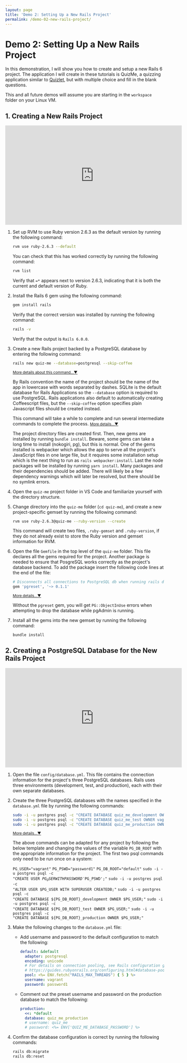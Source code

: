 ```yaml
---
layout: page
title: 'Demo 2: Setting Up a New Rails Project'
permalink: /demo-02-new-rails-project/
---
```


# Demo 2: Setting Up a New Rails Project

In this demonstration, I will show you how to create and setup a new Rails 6 project. The application I will create in these tutorials is QuizMe, a quizzing application similar to [Quizlet](https://quizlet.com/), but with multiple choice and fill in the blank questions.

This and all future demos will assume you are starting in the `workspace` folder on your Linux VM.

## 1. Creating a New Rails Project

<div class="video-container">
<iframe width="560" height="315" src="https://www.youtube.com/embed/vIMQ2FpUJV0" frameborder="0" allow="accelerometer; autoplay; encrypted-media; gyroscope; picture-in-picture" allowfullscreen></iframe>
</div>

1. Set up RVM to use Ruby version 2.6.3 as the default version by running the following command:

    ```bash
    rvm use ruby-2.6.3 --default
    ```

    You can check that this has worked correctly by running the following command:
  
    ```bash
    rvm list
    ```
  
    Verify that `=*` appears next to version 2.6.3, indicating that it is both the current and default version of Ruby.

1. Install the Rails 6 gem using the following command:

    ```bash
    gem install rails
    ```

    Verify that the correct version was installed by running the following command:

    ```bash
    rails -v
    ```

    Verify that the output is `Rails 6.0.0`.

1. Create a new Rails project backed by a PostgreSQL database by entering the following command:

    ```bash
    rails new quiz-me --database=postgresql --skip-coffee
    ```

    <span class="ml-2 text-nowrap"><small><a class="text-muted" data-toggle="collapse" href="#moreDetails1-3a" role="button" aria-expanded="false" aria-controls="moreDetails1-3a">More details about this command...▼</a></small></span>

    <div class="collapse" id="moreDetails1-3a">
    <p class="text-muted mr-3 ml-3">
    By Rails convention the name of the project should be the name of the app in lowercase with words separated by dashes. SQLite is the default database for Rails Applications so the <code>--database</code> option is required to use PostgreSQL. Rails applications also default to automatically creating Coffeescript files, but the <code>--skip-coffee</code> option specifies plain Javascript files should be created instead.
    </p>
    </div>

    This command will take a while to complete and run several intermediate commands to complete the process.
    <span class="ml-2 text-nowrap"><small><a class="text-muted" data-toggle="collapse" href="#moreDetails1-3b" role="button" aria-expanded="false" aria-controls="moreDetails1-3b">More details...▼</a></small></span>

    <div class="collapse" id="moreDetails1-3b">
    <p class="text-muted mr-3 ml-3">
    The project directory files are created first. Then, new gems are installed by running <code>bundle install</code>. Beware, some gems can take a long time to install (nokogiri, pg), but this is normal. One of the gems installed is webpacker which allows the app to serve all the project's JavaScript files in one large file, but it requires some installation setup which is the next thing to run as <code>rails webpacker:install</code>. Last the node packages will be installed by running <code>yarn install</code>. Many packages and their dependencies should be added. There will likely be a few dependency warnings which will later be resolved, but there should be no symlink errors.
    </p>
    </div>

1. Open the `quiz-me` project folder in VS Code and familiarize yourself with the directory structure.

1. Change directory into the `quiz-me` folder (`cd quiz-me`), and create a new project-specific gemset by running the following command:

    ```bash
    rvm use ruby-2.6.3@quiz-me --ruby-version --create
    ```

    This command will create two files, `.ruby-gemset` and `.ruby-version`, if they do not already exist to store the Ruby version and gemset information for RVM.

1. Open the file `Gemfile` in the top level of the `quiz-me` folder. This file declares all the gems required for the project. Another package is needed to ensure that PosgreSQL works correctly as the project's database backend. To add the package insert the following code lines at the end of the file:

    ```ruby
    # Disconnects all connections to PostgreSQL db when running rails db:reset
    gem 'pgreset', '~> 0.1.1'
    ```

    <span class="ml-2 text-nowrap"><small><a class="text-muted" data-toggle="collapse" href="#moreDetails1-6" role="button" aria-expanded="false" aria-controls="moreDetails1-6">More details...▼</a></small></span>

    <div class="collapse" id="moreDetails1-6">
    <p class="text-muted mr-3 ml-3">
    Without the <code>pgreset</code> gem, you will get <code>PG::ObjectInUse</code> errors when attempting to drop the database while pgAdmin is running.
    </p>
    </div>

1. Install all the gems into the new gemset by running the following command:

    ```bash
    bundle install
    ```

## 2. Creating a PostgreSQL Database for the New Rails Project

<div class="video-container">
<iframe width="560" height="315" src="https://www.youtube.com/embed/JKc52mCNok8" frameborder="0" allow="accelerometer; autoplay; encrypted-media; gyroscope; picture-in-picture" allowfullscreen></iframe>
</div>

1. Open the file `config/database.yml`. This file contains the connection information for the project's three PostgreSQL databases. Rails uses three environments (development, test, and production), each with their own separate databases.

1. Create the three PostgreSQL databases with the names specified in the `database.yml` file by running the following commands:

    ```bash
    sudo -i -u postgres psql -c "CREATE DATABASE quiz_me_development OWNER vagrant;"
    sudo -i -u postgres psql -c "CREATE DATABASE quiz_me_test OWNER vagrant;"
    sudo -i -u postgres psql -c "CREATE DATABASE quiz_me_production OWNER vagrant;"
    ```

    <span class="ml-2 text-nowrap"><small><a class="text-muted" data-toggle="collapse" href="#moreDetails2-2" role="button" aria-expanded="false" aria-controls="moreDetails2-2">More details...▼</a></small></span>

    <div class="collapse" id="moreDetails2-2">
    <p class="text-muted mr-3 ml-3">
    The above commands can be adapted for any project by following the below template and changing the values of the variable <code>PG_DB_ROOT</code> with the appropriate information for the project. The first two psql commands only need to be run once on a system:

    <code class="d-block pl-3 pr-3 bg-light">PG_USER="vagrant"</code>
    <code class="d-block pl-3 pr-3 bg-light">PG_PSWD="password1"</code>
    <code class="d-block pl-3 pr-3 bg-light">PG_DB_ROOT="default"</code>
    <code class="d-block pl-3 pr-3 bg-light">sudo -i -u postgres psql -c "CREATE USER $PG_USER WITH PASSWORD '$PG_PSWD';"</code>
    <code class="d-block pl-3 pr-3 bg-light">sudo -i -u postgres psql -c "ALTER USER $PG_USER WITH SUPERUSER CREATEDB;"</code>
    <code class="d-block pl-3 pr-3 bg-light">sudo -i -u postgres psql -c "CREATE DATABASE ${PG_DB_ROOT}_development OWNER $PG_USER;"</code>
    <code class="d-block pl-3 pr-3 bg-light">sudo -i -u postgres psql -c "CREATE DATABASE ${PG_DB_ROOT}_test OWNER $PG_USER;"</code>
    <code class="d-block pl-3 pr-3 bg-light">sudo -i -u postgres psql -c "CREATE DATABASE ${PG_DB_ROOT}_production OWNER $PG_USER;"</code>
    </p>
    </div>

1. Make the following changes to the `database.yml` file:
    - Add username and password to the default configuration to match the following:

      ```yaml
      default: &default
        adapter: postgresql
        encoding: unicode
        # For details on connection pooling, see Rails configuration guide
        # https://guides.rubyonrails.org/configuring.html#database-pooling
        pool: <%= ENV.fetch("RAILS_MAX_THREADS") { 5 } %>
        username: vagrant
        password: password1
      ```

    - Comment out the preset username and password on the production database to match the following:

      ```yaml
      production:
        <<: *default
        database: quiz_me_production
        # username: quiz_me
        # password: <%= ENV['QUIZ_ME_DATABASE_PASSWORD'] %>
      ```

1. Confirm the database configuration is correct by running the following commands:

    ```bash
    rails db:migrate
    rails db:reset
    ```
